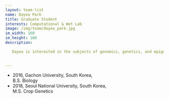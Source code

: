 ```yaml
---
layout: team-list
name: Dayea Park
title: Graduate Student
interests: Computational & Wet Lab
image: /img/team/dayea_park.jpg
im_width: 160
im_height: 160
description:

   Dayea is interested in the subjects of genomics, genetics, and epigenetics. She is pursuing the study regarding translational regulatory mechanisms in genetic and epigenetic aspects using sequencing technology. Outside of research, she has an outgoing personality and loves physical activities including traveling, playing tennis, and swimming.

       
---
```

* 2016, Gachon University, South Korea,  
B.S. Biology  
* 2018, Seoul National University, South Korea,  
M.S. Crop Genetics  

